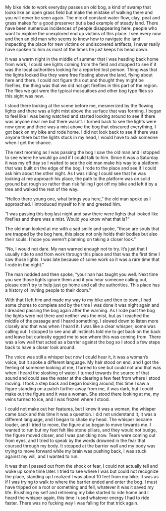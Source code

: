 My bike ride to work everyday passes an old bog, a kind of swamp that looks like an open grass field but make the mistake of walking there and you will never be seen again. The mix of constant water flow, clay, peat and grass makes for a good preserver but a bad example of steady land. There have been numerous incidences of people disappearing here, people who want to explore the unexplored end up victims of this place. I see every now and then an old man who seems to know how to navigate the land inspecting the place for new victims or undiscovered artifacts, I never really have spoken to him as most of the times he just keeps his head down.

It was a warm night in the middle of summer that I was heading back home from work, I could see lights coming from the field and stopped to see if it was the local authorities looking for a reported lost person. Thing was that the lights looked like they were free floating above the land, flying about here and there. I could not figure this out and thought they might be fireflies, the thing was that we did not get fireflies in this part of the region. The flies we got were the typical mosquitoes and other bog type flies so this sight was new.

I stood there looking at the scene before me, mesmerized by the flowing lights and there was a light mist above the surface that was forming. I began to feel like I was being watched and started looking around to see if there was anyone near me but there wasn’t. I turned back to see the lights were now gone and there was a mist above the bog that obscured everything, I got back on my bike and rode home. I did not look back to see if there was anyone there but the lights stuck in my head, I would have to ask someone when I get the chance.

The next morning as I was passing the bog I saw the old man and I stopped to see where he would go and if I could talk to him. Since it was a Saturday it was my off day so I waited to see the old man make his way to a platform that was built on the edge of the bog, I rode to the place and see if I could ask him about the other night. As I was riding I could see that he was looking at me approach his place, the path to the platform was on solid ground but rough so rather than risk falling I got off my bike and left it by a tree and walked the rest of the way.

“Helloo there young one, what brings you here,” the old man spoke as I approached. I introduced myself to him and greeted him.

“I was passing this bog last night and saw there were lights that looked like fireflies and there was a mist. Would you know what that is?”

The old man looked at me with a sad smile and spoke, “those are souls that are trapped by the bog here, this place not only holds their bodies but also their souls. I hope you weren’t planning on taking a closer look.”

“No, I would not dare. My nan warned enough not to try. It’s just that I usually ride to and from work through this place and that was the first time I saw those lights. I was late because of some work so it was a rare time that I rode in the night.”

The man nodded and then spoke, “your nan has taught you well. Next time you see those lights ignore them and if you hear someone calling out, please don’t try to help just go home and call the authorities. This place has a history of inviting people to their doom.”

With that I left him and made my way to my bike and then to town, I had some chores to complete and by the time I was done it was night again and I dreaded passing the bog again after the warning. As I rode past the bog the lights were not there and neither was the mist, but as I reached the middle of the passage and I heard something. I slowed down to listen more closely and that was when I heard it. I was like a clear whisper; some was calling out. I stopped to see and all instincts told me to get back on the back and leave but curiosity egged me to see where this was coming from. There was a low wall that acted as a barrier against the bog so I stood a few steps back to have a closer look around.

The voice was still a whisper but now I could hear it, it was a woman’s voice, but it spoke a different language. My hair stood on end, and I got the feeling of someone looking at me, I turned to see but could not and that was when I heard the sloshing of water. I turned towards the source of that sound and could see the water at the clearing a few feet from where I stood moving. I took a step back and began looking around, this time I saw a figure standing on a patch further away from me, it was dark, but I could make out the figure and it was a woman. She stood there looking at me, my veins turned to ice, and I was frozen where I stood.

I could not make out her features, but I knew it was a woman, the whisper came back and this time it was a question. I did not understand it, it was a different language, and I began to shake my head. The whisper became louder, and I tried to move, the figure also began to move towards me. I wanted to run but my feet felt like stone pillars, and they would not budge, the figure moved closer, and I was panicking now. Tears were coming out from eyes, and I tried to speak by the words drowned in the fear that coursed through my body. It stopped at the barrier wall and my body was trying to move forward while my brain was pushing back, I was stuck against my will, and I wanted to run.

It was then I passed out from the shock or fear, I could not actually tell and woke up some time later. I tried to see where I was but could not recognize the place, standing up I realized I was about 10 feet from my bike. It was as if I was trying to walk to where the barrier ended and enter the bog. I must have tripped on a root or something and fell, whatever it was it saved my life. Brushing my self and retrieving my bike started to ride home and I heard the whisper again, this time I used whatever energy I had to ride faster. There was no fucking way I was falling for that trick again.